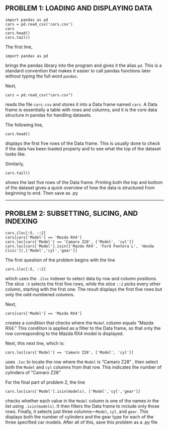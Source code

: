 ## **PROBLEM 1: LOADING AND DISPLAYING DATA**
```
import pandas as pd
cars = pd.read_csv('cars.csv') 
cars
cars.head()
cars.tail()
```

The first line,

```
import pandas as pd
```

brings the pandas library into the program and gives it the alias `pd`. This is a standard convention that makes it easier to call pandas functions later without typing the full word `pandas`.

Next,

```
cars = pd.read_csv("cars.csv")
```

reads the file `cars.csv` and stores it into a Data frame named `cars`. A Data frame is essentially a table with rows and columns, and it is the core data structure in pandas for handling datasets.

The following line,

```
cars.head()
```

displays the first five rows of the Data frame. This is usually done to check if the data has been loaded properly and to see what the top of the dataset looks like.

Similarly,

```
cars.tail()
```

shows the last five rows of the Data frame. Printing both the top and bottom of the dataset gives a quick overview of how the data is structured from beginning to end. Then save as .py

---

## **PROBLEM 2: SUBSETTING, SLICING, AND INDEXING**

```
cars.iloc[:5, ::2]
cars[cars['Model'] == 'Mazda RX4']
cars.loc[cars['Model'] == 'Camaro Z28', ['Model', 'cyl']]
cars.loc[cars['Model'].isin(['Mazda RX4', 'Ford Pantera L', 'Honda Civic']),['Model','cyl','gear']]
```

The first question of the problem begins with the line

```
cars.iloc[:5, ::2]
```

which uses the `.iloc` indexer to select data by row and column positions. The slice `:5` selects the first five rows, while the slice `::2` picks every other column, starting with the first one. The result displays the first five rows but only the odd-numbered columns.

Next,

```
cars[cars['Model'] == 'Mazda RX4']
```

creates a condition that checks where the `Model` column equals “Mazda RX4.” This condition is applied as a filter to the Data frame, so that only the row corresponding to the Mazda RX4 model is displayed.

Next, this next line, which is:

```
cars.loc[cars['Model'] == 'Camaro Z28', ['Model', 'cyl']]
```

uses `.loc` to locate the row where the `Model` is “Camaro Z28” , then select both the `Model` and `cyl` columns from that row. This indicates the number of cylinders of "Camaro Z28"

For the final part of problem 2, the line

```
cars.loc[cars['Model'].isin(models), ['Model','cyl','gear']]
```

checks whether each value in the `Model` column is one of the names in the list using `.isin(models)`. It then filters the Data frame to include only those rows. Finally, it selects just three columns—`Model`, `cyl`, and `gear`. This displays both the number of cylinders and the gear type for each of the three specified car models.
After all of this, save this problem as a .py file
